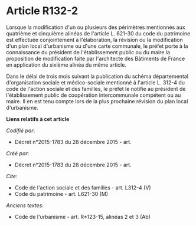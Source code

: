 # Article R132-2

Lorsque la modification d'un ou plusieurs des périmètres mentionnés aux quatrième et cinquième alinéas de l'article L. 621-30
du code du patrimoine est effectuée conjointement à l'élaboration, la révision ou la modification d'un plan local d'urbanisme
ou d'une carte communale, le préfet porte à la connaissance du président de l'établissement public ou du maire la proposition
de modification faite par l'architecte des Bâtiments de France en application du sixième alinéa du même article.

Dans le délai de trois mois suivant la publication du schéma départemental d'organisation sociale et médico-sociale mentionné
à l'article L. 312-4 du code de l'action sociale et des familles, le préfet le notifie au président de l'établissement public
de coopération intercommunale compétent ou au maire. Il en est tenu compte lors de la plus prochaine révision du plan local
d'urbanisme.

**Liens relatifs à cet article**

_Codifié par_:

  - Décret n°2015-1783 du 28 décembre 2015 - art.

_Créé par_:

  - Décret n°2015-1783 du 28 décembre 2015 - art.

_Cite_:

  - Code de l'action sociale et des familles - art. L312-4 (V)
  - Code du patrimoine - art. L621-30 (M)

_Anciens textes_:

  - Code de l'urbanisme - art. R*123-15, alinéas 2 et 3 (Ab)
